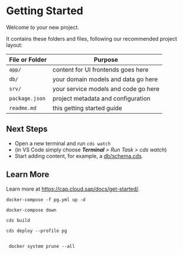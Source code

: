 # Getting Started

Welcome to your new project.

It contains these folders and files, following our recommended project layout:

| File or Folder | Purpose                              |
| -------------- | ------------------------------------ |
| `app/`         | content for UI frontends goes here   |
| `db/`          | your domain models and data go here  |
| `srv/`         | your service models and code go here |
| `package.json` | project metadata and configuration   |
| `readme.md`    | this getting started guide           |


## Next Steps

- Open a new terminal and run `cds watch`
- (in VS Code simply choose _**Terminal** > Run Task > cds watch_)
- Start adding content, for example, a [db/schema.cds](db/schema.cds).


## Learn More

Learn more at https://cap.cloud.sap/docs/get-started/.



```
docker-compose -f pg.yml up -d

docker-compose down

cds build

cds deploy --profile pg


 docker system prune --all

```